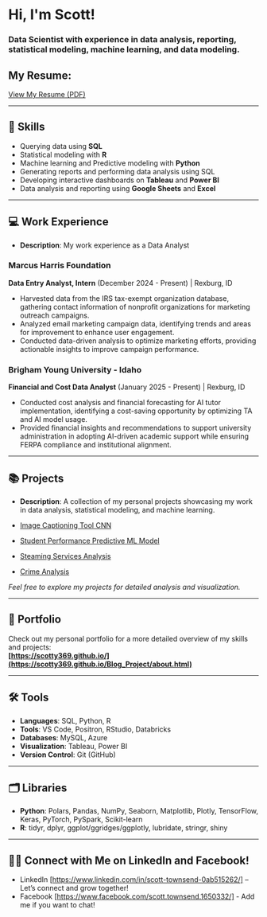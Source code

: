 # Hi, I'm Scott!
### Data Scientist with experience in data analysis, reporting, statistical modeling, machine learning, and data modeling.

## My Resume: 

[View My Resume (PDF)](https://github.com/scotty369/Resume-Quarto/blob/main/resume_scott.pdf)

---
## 💼 Skills
- Querying data using **SQL**
- Statistical modeling with **R**
- Machine learning and Predictive modeling with **Python**
- Generating reports and performing data analysis using SQL
- Developing interactive dashboards on **Tableau** and **Power BI**
- Data analysis and reporting using **Google Sheets** and **Excel**

---

## 💻 Work Experience

- **Description**: My work experience as a Data Analyst

### Marcus Harris Foundation  
**Data Entry Analyst, Intern** (December 2024 - Present) | Rexburg, ID  
- Harvested data from the IRS tax-exempt organization database, gathering contact information of nonprofit organizations for marketing outreach campaigns.  
- Analyzed email marketing campaign data, identifying trends and areas for improvement to enhance user engagement.  
- Conducted data-driven analysis to optimize marketing efforts, providing actionable insights to improve campaign performance.  

### Brigham Young University - Idaho  
**Financial and Cost Data Analyst** (January 2025 - Present) | Rexburg, ID  
- Conducted cost analysis and financial forecasting for AI tutor implementation, identifying a cost-saving opportunity by optimizing TA and AI model usage.  
- Provided financial insights and recommendations to support university administration in adopting AI-driven academic support while ensuring FERPA compliance and institutional alignment.  

---

## 📚 Projects
- **Description**: A collection of my personal projects showcasing my work in data analysis, statistical modeling, and machine learning.  

- [Image Captioning Tool CNN](https://github.com/scotty369/Senior-Data-Science-Project/blob/main/README.md)
- [Student Performance Predictive ML Model](https://colab.research.google.com/drive/1romN7rSYlLUdeQDgiWT-y3XRiqSOpjlc)
- [Steaming Services Analysis](https://github.com/scotty369/Streaming_Services/blob/main/README.md)
- [Crime Analysis](https://github.com/scotty369/Personal----Projects/blob/main/README.md)

*Feel free to explore my projects for detailed analysis and visualization.*

---

## 🚀 Portfolio
Check out my personal portfolio for a more detailed overview of my skills and projects:  
**[https://scotty369.github.io/](https://scotty369.github.io/Blog_Project/about.html)**

---

## 🛠️ Tools
- **Languages**: SQL, Python, R
- **Tools**: VS Code, Positron, RStudio, Databricks
- **Databases**: MySQL, Azure
- **Visualization**: Tableau, Power BI
- **Version Control**: Git (GitHub)

---

## 🗂️ Libraries
- **Python**: Polars, Pandas, NumPy, Seaborn, Matplotlib, Plotly, TensorFlow, Keras, PyTorch, PySpark, Scikit-learn
- **R**: tidyr, dplyr, ggplot/ggridges/ggplotly, lubridate, stringr, shiny

---

## 👋🏻 Connect with Me on LinkedIn and Facebook!
- LinkedIn [https://www.linkedin.com/in/scott-townsend-0ab515262/] – Let’s connect and grow together!
- Facebook [https://www.facebook.com/scott.townsend.1650332/] - Add me if you want to chat!

